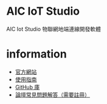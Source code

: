 # AIC IoT Studio
AIC Iot Studio 物聯網地端連線開發軟體

# information
* [官方網站](https://www.aiotcloud.dev/products/iot-studio)
* [使用指南](https://dwn.aiotcloud.dev/download/IoTStudio/User_Manual_AIC_IoT_Studio.pdf)
* [GitHub 庫](https://github.com/aiotcloudaic/aic-iot-studio)
* [論壇常見問題解答（需要註冊）](https://forum.aiotcloud.dev/viewforum.php?f=22)
